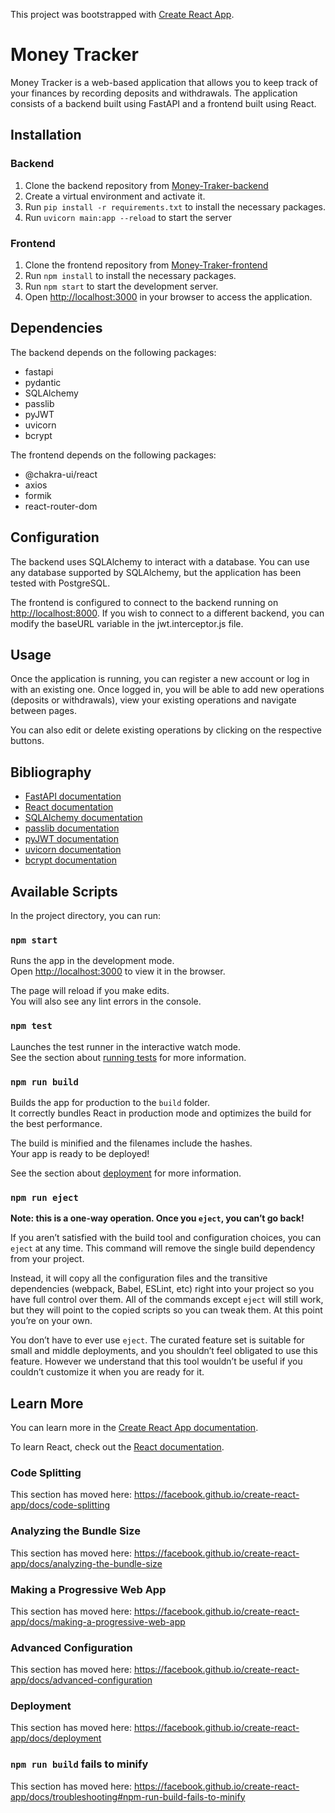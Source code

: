 This project was bootstrapped with [Create React App](https://github.com/facebook/create-react-app).

# Money Tracker

Money Tracker is a web-based application that allows you to keep track of your finances by recording deposits and withdrawals. The application consists of a backend built using FastAPI and a frontend built using React.

## Installation

### Backend

1. Clone the backend repository from [Money-Traker-backend](https://github.com/Catalin-Lucian/Money-Traker-backend)
2. Create a virtual environment and activate it.
3. Run `pip install -r requirements.txt` to install the necessary packages.
4. Run `uvicorn main:app --reload` to start the server

### Frontend

1. Clone the frontend repository from [Money-Traker-frontend](https://github.com/Catalin-Lucian/Money-Traker-frontend)
2. Run `npm install` to install the necessary packages.
3. Run `npm start` to start the development server.
4. Open <http://localhost:3000> in your browser to access the application.

## Dependencies

The backend depends on the following packages:

- fastapi
- pydantic
- SQLAlchemy
- passlib
- pyJWT
- uvicorn
- bcrypt

The frontend depends on the following packages:

- @chakra-ui/react
- axios
- formik
- react-router-dom

## Configuration

The backend uses SQLAlchemy to interact with a database. You can use any database supported by SQLAlchemy, but the application has been tested with PostgreSQL.

The frontend is configured to connect to the backend running on <http://localhost:8000>. If you wish to connect to a different backend, you can modify the baseURL variable in the jwt.interceptor.js file.

## Usage

Once the application is running, you can register a new account or log in with an existing one. Once logged in, you will be able to add new operations (deposits or withdrawals), view your existing operations and navigate between pages.

You can also edit or delete existing operations by clicking on the respective buttons.

## Bibliography

- [FastAPI documentation](https://fastapi.tiangolo.com)
- [React documentation](https://reactjs.org)
- [SQLAlchemy documentation](https://docs.sqlalchemy.org/en/14/)
- [passlib documentation](https://passlib.readthedocs.io/en/stable/)
- [pyJWT documentation](https://pyjwt.readthedocs.io/en/latest/)
- [uvicorn documentation](https://www.uvicorn.org)
- [bcrypt documentation](https://pypi.org/project/bcrypt/)


## Available Scripts

In the project directory, you can run:

### `npm start`

Runs the app in the development mode.<br />
Open [http://localhost:3000](http://localhost:3000) to view it in the browser.

The page will reload if you make edits.<br />
You will also see any lint errors in the console.

### `npm test`

Launches the test runner in the interactive watch mode.<br />
See the section about [running tests](https://facebook.github.io/create-react-app/docs/running-tests) for more information.

### `npm run build`

Builds the app for production to the `build` folder.<br />
It correctly bundles React in production mode and optimizes the build for the best performance.

The build is minified and the filenames include the hashes.<br />
Your app is ready to be deployed!

See the section about [deployment](https://facebook.github.io/create-react-app/docs/deployment) for more information.

### `npm run eject`

**Note: this is a one-way operation. Once you `eject`, you can’t go back!**

If you aren’t satisfied with the build tool and configuration choices, you can `eject` at any time. This command will remove the single build dependency from your project.

Instead, it will copy all the configuration files and the transitive dependencies (webpack, Babel, ESLint, etc) right into your project so you have full control over them. All of the commands except `eject` will still work, but they will point to the copied scripts so you can tweak them. At this point you’re on your own.

You don’t have to ever use `eject`. The curated feature set is suitable for small and middle deployments, and you shouldn’t feel obligated to use this feature. However we understand that this tool wouldn’t be useful if you couldn’t customize it when you are ready for it.

## Learn More

You can learn more in the [Create React App documentation](https://facebook.github.io/create-react-app/docs/getting-started).

To learn React, check out the [React documentation](https://reactjs.org/).

### Code Splitting

This section has moved here: https://facebook.github.io/create-react-app/docs/code-splitting

### Analyzing the Bundle Size

This section has moved here: https://facebook.github.io/create-react-app/docs/analyzing-the-bundle-size

### Making a Progressive Web App

This section has moved here: https://facebook.github.io/create-react-app/docs/making-a-progressive-web-app

### Advanced Configuration

This section has moved here: https://facebook.github.io/create-react-app/docs/advanced-configuration

### Deployment

This section has moved here: https://facebook.github.io/create-react-app/docs/deployment

### `npm run build` fails to minify

This section has moved here: https://facebook.github.io/create-react-app/docs/troubleshooting#npm-run-build-fails-to-minify
